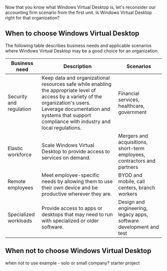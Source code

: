 
Now that you know what Windows Virtual Desktop is, let's reconsider our accounting firm scenario from the first unit. Is Windows Virtual Desktop right for that organization?

## When to choose Windows Virtual Desktop

The following table describes business needs and applicable scenarios where Windows Virtual Desktop may be a good choice for an organization.

|Business need  |Description | Scenarios  |
|---------|---------|---------|
|Security and regulation     |Keep data and organizational resources safe while enabling the appropriate level of access by a variety of the organization's users. Leverage documentation and systems that support compliance with industry and local regulations.|     Financial services, healthcare, government    |
|Elastic workforce   | Scale Windows Virtual Desktop to provide access to services on demand.   | Mergers and acquisitions, short-term employees, contractors and partners      |
|Remote employees   |Meet employee-specific needs by allowing them to use their own device and be productive wherever they are.  | BYOD and mobile, call centers, branch workers |
|Specialized workloads |Provide access to  apps or desktops that may need to run with specialized or older software.  | Design and engineering, legacy apps, software development and test        |

## When not to choose Windows Virtual Desktop

when not to use example - solo or small company? starter project


